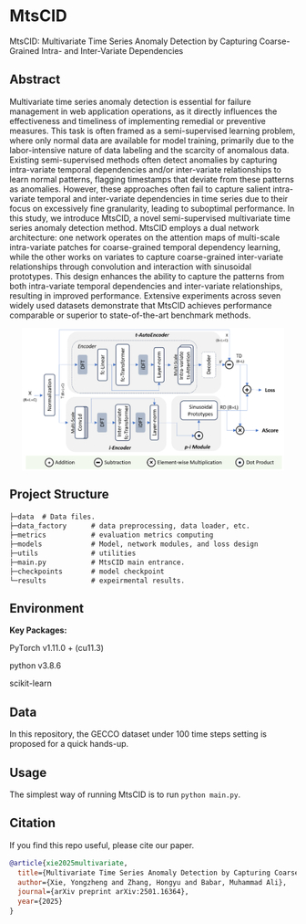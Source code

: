 # MtsCID
MtsCID: Multivariate Time Series Anomaly Detection by Capturing Coarse-Grained Intra- and Inter-Variate Dependencies

## Abstract
Multivariate time series anomaly detection is essential for failure management in web application operations, as it directly influences the effectiveness and timeliness of implementing remedial or preventive measures. This task is often framed as a semi-supervised learning problem, where only normal data are available for model training, primarily due to the labor-intensive nature of data labeling and the scarcity of anomalous data. Existing semi-supervised methods often detect anomalies by capturing intra-variate temporal dependencies and/or inter-variate relationships to learn normal patterns, flagging timestamps that deviate from these patterns as anomalies. However, these approaches often fail to capture salient intra-variate temporal and inter-variate dependencies in time series due to their focus on excessively fine granularity, leading to suboptimal performance. In this study, we introduce MtsCID, a novel semi-supervised multivariate time series anomaly detection method. MtsCID employs a dual network architecture: one network operates on the attention maps of multi-scale intra-variate patches for coarse-grained temporal dependency learning, while the other works on variates to capture coarse-grained inter-variate relationships through convolution and interaction with sinusoidal prototypes. This design enhances the ability to capture the patterns from both intra-variate temporal dependencies and inter-variate relationships, resulting in improved performance. Extensive experiments across seven widely used datasets demonstrate that MtsCID achieves performance comparable or superior to state-of-the-art benchmark methods.


<p align="center">
<img src=".\figures\framework_overview.png" height = "250" alt="" align=center />
</p>

## Project Structure

```
├─data  # Data files.
├─data_factory      # data preprocessing, data loader, etc.
├─metrics           # evaluation metrics computing
├─models            # Model, network modules, and loss design
├─utils             # utilities
├─main.py           # MtsCID main entrance.
├─checkpoints       # model checkpoint
└─results           # expeirmental results.        

```

## Environment

**Key Packages:**

PyTorch v1.11.0 + (cu11.3)

python v3.8.6

scikit-learn


## Data

In this repository, the GECCO dataset under 100 time steps setting is proposed for a quick hands-up.

## Usage

The simplest way of running MtsCID is to run `python main.py`.

## Citation
If you find this repo useful, please cite our paper. 
```bibtex
@article{xie2025multivariate,
  title={Multivariate Time Series Anomaly Detection by Capturing Coarse-Grained Intra-and Inter-Variate Dependencies},
  author={Xie, Yongzheng and Zhang, Hongyu and Babar, Muhammad Ali},
  journal={arXiv preprint arXiv:2501.16364},
  year={2025}
}
```
